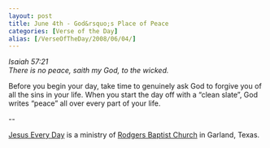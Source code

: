 ```yaml
---
layout: post
title: June 4th - God&rsquo;s Place of Peace
categories: [Verse of the Day]
alias: [/VerseOfTheDay/2008/06/04/]
---
```


_Isaiah 57:21  
There is no peace, saith my God, to the wicked._

Before you begin your day, take time to genuinely ask God to
forgive you of all the sins in your life. When you start the day off
with a &ldquo;clean slate&rdquo;, God writes &ldquo;peace&rdquo; all
over every part of your life.

 --

<a href=http://jesuseveryday.net>Jesus Every Day</a> is a ministry of <a href=http://rodgersbaptist.net>Rodgers Baptist Church</a> in Garland, Texas.
